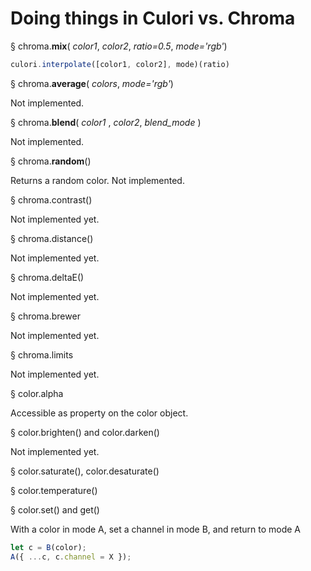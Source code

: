 # Doing things in Culori vs. Chroma

§ chroma.__mix__( _color1_, _color2_, _ratio=0.5_, _mode='rgb'_)

```js
culori.interpolate([color1, color2], mode)(ratio)
```

§ chroma.__average__( _colors_, _mode='rgb'_)

Not implemented.

§ chroma.__blend__( _color1_ , _color2_, _blend_mode_ )

Not implemented.

§ chroma.__random__()

Returns a random color. Not implemented.

§ chroma.contrast()

Not implemented yet.

§ chroma.distance()

Not implemented yet.

§ chroma.deltaE()

Not implemented yet.

§ chroma.brewer

Not implemented yet.

§ chroma.limits

Not implemented yet.

§ color.alpha

Accessible as property on the color object.

§ color.brighten() and color.darken()

Not implemented yet.

§ color.saturate(), color.desaturate()

§ color.temperature()


§ color.set() and get()

With a color in mode A, set a channel in mode B, and return to mode A

```js
let c = B(color);
A({ ...c, c.channel = X });
```

